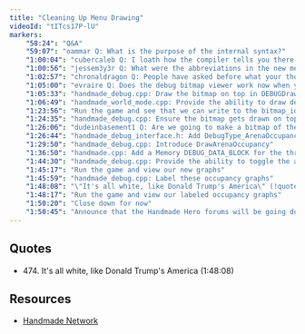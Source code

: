 ```yaml
---
title: "Cleaning Up Menu Drawing"
videoId: "tITcs17P-lU"
markers:
    "58:24": "Q&A"
    "59:07": "oammar Q: What is the purpose of the internal syntax?"
    "1:00:04": "cubercaleb Q: I loath how the compiler tells you there is a param mismatch instead of telling you a list of actual params vs the ones you typed. It could at least try to be helpful! Is this an unsolved problem in computer science?"
    "1:00:56": "jessem3y3r Q: What were the abbreviations in the new menu header?"
    "1:02:57": "chronaldragon Q: People have asked before what your thoughts are on functional languages in general, but I'm curious what your thoughts are specifically on the constructs they emphasize that other languages don't, for example closures and partial application (i.e. foo taking x, y, z being called with foo x y returning a closure that takes z)"
    "1:05:00": "evraire Q: Does the debug bitmap viewer work now when you select an entity?"
    "1:05:33": "handmade_debug.cpp: Draw the bitmap on top in DEBUGDrawElement"
    "1:06:49": "handmade_world_mode.cpp: Provide the ability to draw debug bitmaps using their BID"
    "1:23:56": "Run the game and see that we can write to the bitmap_id reliably"
    "1:24:35": "handmade_debug.cpp: Ensure the bitmap gets drawn on top"
    "1:26:06": "dudeinbasement1 Q: Are we going to make a bitmap of the memory that is used / unused and when we select a unit, show where in the memory arena it is?"
    "1:26:44": "handmade_debug_interface.h: Add DebugType_ArenaOccupancy"
    "1:29:50": "handmade_debug.cpp: Introduce DrawArenaOccupancy"
    "1:36:50": "handmade.cpp: Add a Memory DEBUG_DATA_BLOCK for the three Arenas"
    "1:44:30": "handmade_debug.cpp: Provide the ability to toggle the arena occupancy graphs"
    "1:45:17": "Run the game and view our new graphs"
    "1:45:59": "handmade_debug.cpp: Label these occupancy graphs"
    "1:48:08": "\"It's all white, like Donald Trump's America\" (!quote 474)"
    "1:48:17": "Run the game and view our labeled occupancy graphs"
    "1:50:20": "Close down for now"
    "1:50:45": "Announce that the Handmade Hero forums will be going down this weekend while Handmade Network launches [see Resources]"
---
```


## Quotes

* 474\. It's all white, like Donald Trump's America (1:48:08)

## Resources

* [Handmade Network](https://handmade.network/)
